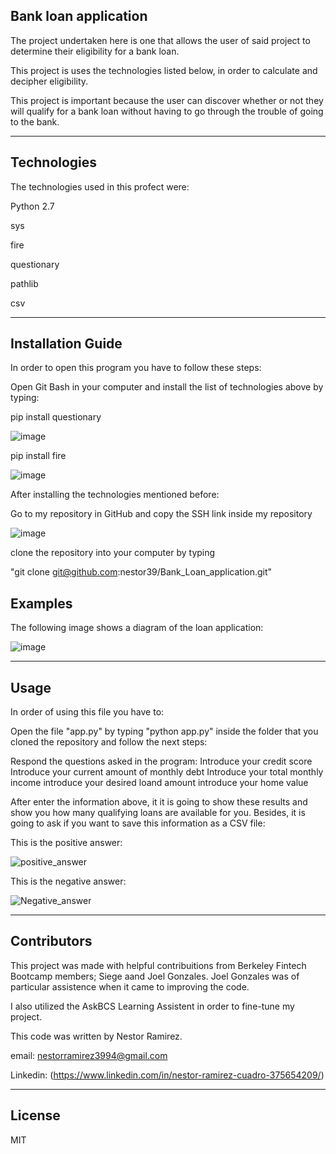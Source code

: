 ## Bank loan application

The project undertaken here is one that allows the user of said project to determine their eligibility for a bank loan. 

This project is uses the technologies listed below, in order to calculate and decipher eligibility. 

This project is important because the user can discover whether or not they will qualify for a bank loan without having to go through the trouble of going to the bank. 

---

## Technologies
The technologies used in this profect were:

Python 2.7

sys

fire

questionary

pathlib

csv

---

## Installation Guide
In order to open this program you have to follow these steps:

Open Git Bash in your computer and install the list of technologies above by typing:

pip install questionary

![image](https://user-images.githubusercontent.com/80844686/114290659-09e75880-9a36-11eb-8170-2b25ed50586d.png)

pip install fire

![image](https://user-images.githubusercontent.com/80844686/114290643-f50ac500-9a35-11eb-807e-9d3efd1fd6a7.png)

After installing the technologies mentioned before:

Go to my repository in GitHub and copy the SSH link inside my repository

![image](https://user-images.githubusercontent.com/80844686/114291622-c85aab80-9a3d-11eb-97c9-9e1c4cb60d9b.png)

clone the repository into your computer by typing

"git clone git@github.com:nestor39/Bank_Loan_application.git"


## Examples

The following image shows a diagram of the loan application:

![image](https://user-images.githubusercontent.com/80844686/114295153-3744fe00-9a58-11eb-8919-df4981c6cf22.png)



---

## Usage
In order of using this file you have to:

Open the file "app.py" by typing "python app.py" inside the folder that you cloned the repository and follow the next steps:

Respond the questions asked in the program:
  Introduce your credit score
  Introduce your current amount of monthly debt
  Introduce your total monthly income
  introduce your desired loand amount
  introduce your home value

After enter the information above, it it is going to show these results and show you how many qualifying loans are available for you. Besides, it is going to ask if you want to save this information as a CSV file:

This is the positive answer:

![positive_answer](https://user-images.githubusercontent.com/80844686/114289277-7f016080-9a2b-11eb-9b37-c518afa664a0.jpg)

This is the negative answer:

![Negative_answer](https://user-images.githubusercontent.com/80844686/114289286-904a6d00-9a2b-11eb-8433-6c47dd17b551.jpg)

---

## Contributors

This project was made with helpful contribuitions from Berkeley Fintech Bootcamp members; Siege aand Joel Gonzales. Joel Gonzales was of particular assistence when it came to improving the code.

I also utilized the AskBCS Learning Assistent in order to fine-tune my project.


This code was written by Nestor Ramirez.

email: nestorramirez3994@gmail.com

Linkedin: (https://www.linkedin.com/in/nestor-ramirez-cuadro-375654209/)


---

## License

MIT


